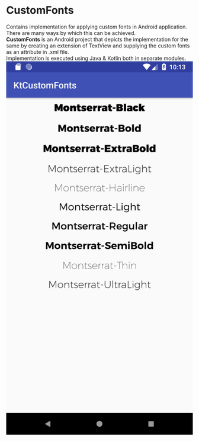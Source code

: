 # CustomFonts
Contains implementation for applying custom fonts in Android application. There are many ways by which this can be achieved.
<br><b>CustomFonts</b> is an Android project that depicts the implementation for the same by creating an extension of TextView and supplying the custom fonts as an attribute in <layout>.xml file.
<br>Implementation is executed using Java & Kotlin both in separate modules.
<br>![Screenshot](customFonts.png)